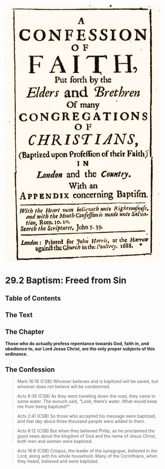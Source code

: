 <img class="intro-right" src="art-1689.png">

# 29.2 Baptism: Freed from Sin

## Table of Contents

<!-- toc -->

## The Text

## The Chapter

**Those who do actually profess repentance towards God, faith in, and obedience to, our Lord Jesus Christ, are the only proper subjects of this ordinance.**

<!-- 
This page discusses the criteria for proper subjects of Baptism according to the New Testament. It explains that only those who profess repentance towards God, faith in Jesus Christ, and obedience to Him are suitable candidates for Baptism. The page includes references to Mark 16:16, Acts 8:36, Acts 2:41, and Acts 8:12 from the Christian Standard Bible (CSB) to support these points.
-->


## The Confession

>Mark 16:16 (CSB) Whoever believes and is baptized will be saved, but whoever does not believe will be condemned.

>Acts 8:36 (CSB) As they were traveling down the road, they came to some water. The eunuch said, “Look, there’s water. What would keep me from being baptized?”

>Acts 2:41 (CSB) So those who accepted his message were baptized, and that day about three thousand people were added to them.

>Acts 8:12 (CSB) But when they believed Philip, as he proclaimed the good news about the kingdom of God and the name of Jesus Christ, both men and women were baptized.

>Acts 18:8 (CSB) Crispus, the leader of the synagogue, believed in the Lord, along with his whole household. Many of the Corinthians, when they heard, believed and were baptized.
